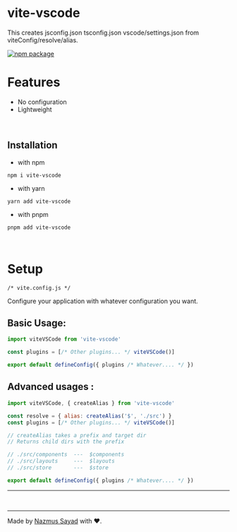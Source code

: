 # vite-vscode

This creates jsconfig.json tsconfig.json vscode/settings.json from viteConfig/resolve/alias.

<a href="https://npmjs.com/package/vite-vscode">
  <img src="https://img.shields.io/npm/v/vite-vscode" alt="npm package"> 
</a>

<br/>

# Features

- No configuration
- Lightweight

<br/>

## Installation

- with npm

```shell
npm i vite-vscode
```

- with yarn

```shell
yarn add vite-vscode
```

- with pnpm

```shell
pnpm add vite-vscode
```

<br/>

# Setup

`/* vite.config.js */`

Configure your application with whatever configuration you want.

## Basic Usage:

```js
import viteVSCode from 'vite-vscode'

const plugins = [/* Other plugins... */ viteVSCode()]

export default defineConfig({ plugins /* Whatever.... */ })
```

## Advanced usages :

```js
import viteVSCode, { createAlias } from 'vite-vscode'

const resolve = { alias: createAlias('$', './src') }
const plugins = [/* Other plugins... */ viteVSCode()]

// createAlias takes a prefix and target dir
// Returns child dirs with the prefix

// ./src/components  ---  $components
// ./src/layouts     ---  $layouts
// ./src/store       ---  $store

export default defineConfig({ plugins /* Whatever.... */ })
```

---

<br/>

---

Made by [Nazmus Sayad](https://github.com/NazmusSayad) with ❤️.
